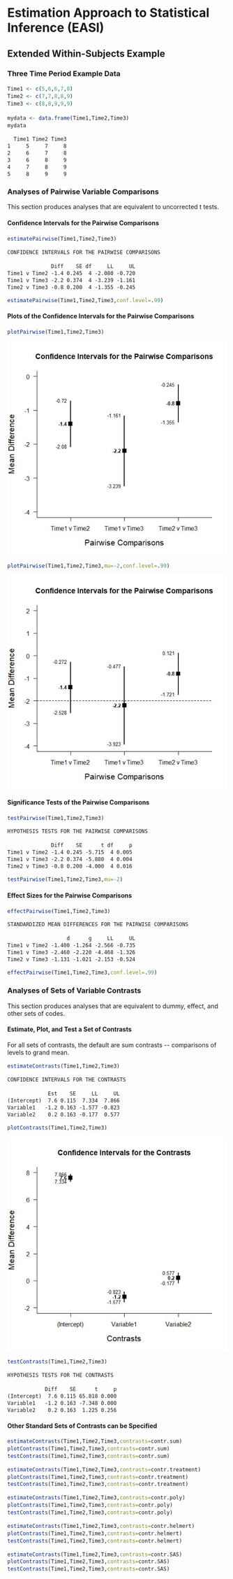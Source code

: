 # Estimation Approach to Statistical Inference (EASI)

## Extended Within-Subjects Example

### Three Time Period Example Data

```r
Time1 <- c(5,6,6,7,8)
Time2 <- c(7,7,8,8,9)
Time3 <- c(8,8,9,9,9)

mydata <- data.frame(Time1,Time2,Time3)
mydata
```
```
  Time1 Time2 Time3
1     5     7     8
2     6     7     8
3     6     8     9
4     7     8     9
5     8     9     9
```

### Analyses of Pairwise Variable Comparisons

This section produces analyses that are equivalent to uncorrected t tests.

#### Confidence Intervals for the Pairwise Comparisons

```r
estimatePairwise(Time1,Time2,Time3)
```
```
CONFIDENCE INTERVALS FOR THE PAIRWISE COMPARISONS

              Diff    SE df     LL     UL
Time1 v Time2 -1.4 0.245  4 -2.080 -0.720
Time1 v Time3 -2.2 0.374  4 -3.239 -1.161
Time2 v Time3 -0.8 0.200  4 -1.355 -0.245
```
```r
estimatePairwise(Time1,Time2,Time3,conf.level=.99)
```

#### Plots of the Confidence Intervals for the Pairwise Comparisons

```r
plotPairwise(Time1,Time2,Time3)
```
<kbd><img src="ExtendedWithinSubjectsGraph1.jpg"></kbd>
```r
plotPairwise(Time1,Time2,Time3,mu=-2,conf.level=.99)
```
<kbd><img src="ExtendedWithinSubjectsGraph2.jpg"></kbd>

#### Significance Tests of the Pairwise Comparisons

```r
testPairwise(Time1,Time2,Time3)
```
```
HYPOTHESIS TESTS FOR THE PAIRWISE COMPARISONS

              Diff    SE      t df     p
Time1 v Time2 -1.4 0.245 -5.715  4 0.005
Time1 v Time3 -2.2 0.374 -5.880  4 0.004
Time2 v Time3 -0.8 0.200 -4.000  4 0.016
```
```r
testPairwise(Time1,Time2,Time3,mu=-2)
```

#### Effect Sizes for the Pairwise Comparisons

```r
effectPairwise(Time1,Time2,Time3)
```
```
STANDARDIZED MEAN DIFFERENCES FOR THE PAIRWISE COMPARISONS

                   d      g     LL     UL
Time1 v Time2 -1.400 -1.264 -2.566 -0.735
Time1 v Time3 -2.460 -2.220 -4.468 -1.326
Time2 v Time3 -1.131 -1.021 -2.153 -0.524
```
```r
effectPairwise(Time1,Time2,Time3,conf.level=.99)
```

### Analyses of Sets of Variable Contrasts

This section produces analyses that are equivalent to dummy, effect, and other sets of codes.

#### Estimate, Plot, and Test a Set of Contrasts

For all sets of contrasts, the default are sum contrasts -- comparisons of levels to grand mean.

```r
estimateContrasts(Time1,Time2,Time3)
```
```
CONFIDENCE INTERVALS FOR THE CONTRASTS

             Est    SE     LL     UL
(Intercept)  7.6 0.115  7.334  7.866
Variable1   -1.2 0.163 -1.577 -0.823
Variable2    0.2 0.163 -0.177  0.577
```
```r
plotContrasts(Time1,Time2,Time3)
```
<kbd><img src="ExtendedWithinSubjectsGraph3.jpg"></kbd>
```r
testContrasts(Time1,Time2,Time3)
```
```
HYPOTHESIS TESTS FOR THE CONTRASTS

            Diff    SE      t     p
(Intercept)  7.6 0.115 65.818 0.000
Variable1   -1.2 0.163 -7.348 0.000
Variable2    0.2 0.163  1.225 0.256
```

#### Other Standard Sets of Contrasts can be Specified

```r
estimateContrasts(Time1,Time2,Time3,contrasts=contr.sum)
plotContrasts(Time1,Time2,Time3,contrasts=contr.sum)
testContrasts(Time1,Time2,Time3,contrasts=contr.sum)
```
```r
estimateContrasts(Time1,Time2,Time3,contrasts=contr.treatment)
plotContrasts(Time1,Time2,Time3,contrasts=contr.treatment)
testContrasts(Time1,Time2,Time3,contrasts=contr.treatment)
```
```r
estimateContrasts(Time1,Time2,Time3,contrasts=contr.poly)
plotContrasts(Time1,Time2,Time3,contrasts=contr.poly)
testContrasts(Time1,Time2,Time3,contrasts=contr.poly)
```
```r
estimateContrasts(Time1,Time2,Time3,contrasts=contr.helmert)
plotContrasts(Time1,Time2,Time3,contrasts=contr.helmert)
testContrasts(Time1,Time2,Time3,contrasts=contr.helmert)
```
```r
estimateContrasts(Time1,Time2,Time3,contrasts=contr.SAS)
plotContrasts(Time1,Time2,Time3,contrasts=contr.SAS)
testContrasts(Time1,Time2,Time3,contrasts=contr.SAS)
```
